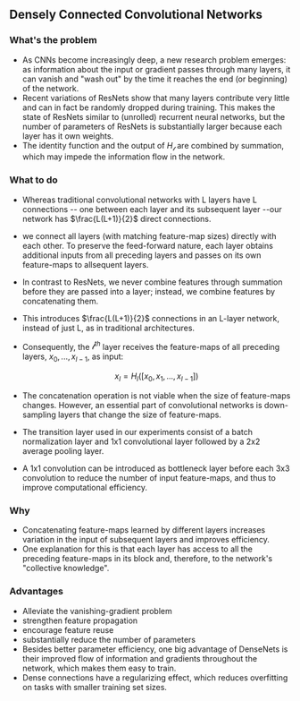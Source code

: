 ## Densely Connected Convolutional Networks



### What's the problem

- As CNNs become increasingly deep, a new research problem emerges: as information about the input or gradient passes through many layers, it can vanish and "wash out" by the time it reaches the end (or beginning) of the network.
- Recent variations of ResNets show that many layers contribute very little and can in fact be randomly dropped during training. This makes the state of ResNets similar to (unrolled) recurrent neural networks, but the number of parameters of ResNets is substantially larger because each layer has it own weights.
- The identity function and the output of $H_\mathcal{l}$ are combined by summation, which may impede the information flow in the network.



### What to do

- Whereas traditional convolutional networks with L layers have L connections -- one between each layer and its subsequent layer --our network has $\frac{L(L+1)}{2}$ direct connections.

- we connect all layers (with matching feature-map sizes) directly with each other. To preserve the feed-forward nature, each layer obtains additional inputs from all preceding layers and passes on its own feature-maps to allsequent layers.

- In contrast to ResNets, we never combine features through summation before they are passed into a layer; instead, we combine features by concatenating them.

- This introduces $\frac{L(L+1)}{2}$ connections in an L-layer network, instead of just L, as in traditional architectures.

- Consequently, the $\mathcal{l}^{th}$ layer receives the feature-maps of all preceding layers, $x_0,...,x_{l-1}$, as input:

  $$x_l=H_l([x_0, x_1, ...,x_{l-1}])$$

- The concatenation operation is not viable when the size of feature-maps changes. However, an essential part of convolutional networks is down-sampling layers that change the size of feature-maps.

- The transition layer used in our experiments consist of a batch normalization layer and 1x1 convolutional layer followed by a 2x2 average pooling layer.

- A 1x1 convolution can be introduced as bottleneck layer before each 3x3 convolution to reduce the number of input feature-maps, and thus to improve computational efficiency.

### Why

- Concatenating feature-maps learned by different layers increases variation in the input of subsequent layers and improves efficiency.
- One explanation for this is that each layer has access to all the preceding feature-maps in its block and, therefore, to the network's "collective knowledge".



### Advantages

- Alleviate the vanishing-gradient problem
- strengthen feature propagation
- encourage feature reuse
- substantially reduce the number of parameters
- Besides better parameter efficiency, one big advantage of DenseNets is their improved flow of information and gradients throughout the network, which makes them easy to train.
- Dense connections have a regularizing effect, which reduces overfitting on tasks with smaller training set sizes.